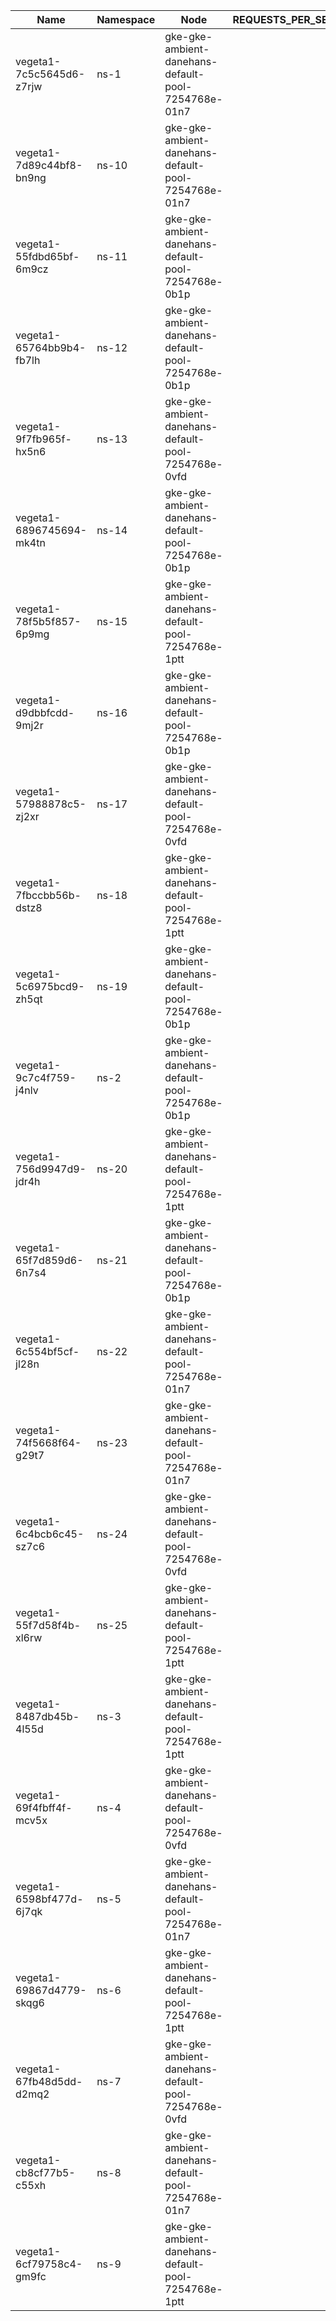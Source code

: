| Name | Namespace | Node | REQUESTS_PER_SECOND | DURATION | CONNECTIONS | MAX_CONNECTIONS |
|------|-----------|------|---------------------|----------|-------------|-----------------|
| vegeta1-7c5c5645d6-z7rjw | ns-1 | gke-gke-ambient-danehans-default-pool-7254768e-01n7 |  |  |  |  |
| vegeta1-7d89c44bf8-bn9ng | ns-10 | gke-gke-ambient-danehans-default-pool-7254768e-01n7 |  |  |  |  |
| vegeta1-55fdbd65bf-6m9cz | ns-11 | gke-gke-ambient-danehans-default-pool-7254768e-0b1p |  |  |  |  |
| vegeta1-65764bb9b4-fb7lh | ns-12 | gke-gke-ambient-danehans-default-pool-7254768e-0b1p |  |  |  |  |
| vegeta1-9f7fb965f-hx5n6 | ns-13 | gke-gke-ambient-danehans-default-pool-7254768e-0vfd |  |  |  |  |
| vegeta1-6896745694-mk4tn | ns-14 | gke-gke-ambient-danehans-default-pool-7254768e-0b1p |  |  |  |  |
| vegeta1-78f5b5f857-6p9mg | ns-15 | gke-gke-ambient-danehans-default-pool-7254768e-1ptt |  |  |  |  |
| vegeta1-d9dbbfcdd-9mj2r | ns-16 | gke-gke-ambient-danehans-default-pool-7254768e-0b1p |  |  |  |  |
| vegeta1-57988878c5-zj2xr | ns-17 | gke-gke-ambient-danehans-default-pool-7254768e-0vfd |  |  |  |  |
| vegeta1-7fbccbb56b-dstz8 | ns-18 | gke-gke-ambient-danehans-default-pool-7254768e-1ptt |  |  |  |  |
| vegeta1-5c6975bcd9-zh5qt | ns-19 | gke-gke-ambient-danehans-default-pool-7254768e-0b1p |  |  |  |  |
| vegeta1-9c7c4f759-j4nlv | ns-2 | gke-gke-ambient-danehans-default-pool-7254768e-0b1p |  |  |  |  |
| vegeta1-756d9947d9-jdr4h | ns-20 | gke-gke-ambient-danehans-default-pool-7254768e-1ptt |  |  |  |  |
| vegeta1-65f7d859d6-6n7s4 | ns-21 | gke-gke-ambient-danehans-default-pool-7254768e-0b1p |  |  |  |  |
| vegeta1-6c554bf5cf-jl28n | ns-22 | gke-gke-ambient-danehans-default-pool-7254768e-01n7 |  |  |  |  |
| vegeta1-74f5668f64-g29t7 | ns-23 | gke-gke-ambient-danehans-default-pool-7254768e-01n7 |  |  |  |  |
| vegeta1-6c4bcb6c45-sz7c6 | ns-24 | gke-gke-ambient-danehans-default-pool-7254768e-0vfd |  |  |  |  |
| vegeta1-55f7d58f4b-xl6rw | ns-25 | gke-gke-ambient-danehans-default-pool-7254768e-1ptt |  |  |  |  |
| vegeta1-8487db45b-4l55d | ns-3 | gke-gke-ambient-danehans-default-pool-7254768e-1ptt |  |  |  |  |
| vegeta1-69f4fbff4f-mcv5x | ns-4 | gke-gke-ambient-danehans-default-pool-7254768e-0vfd |  |  |  |  |
| vegeta1-6598bf477d-6j7qk | ns-5 | gke-gke-ambient-danehans-default-pool-7254768e-01n7 |  |  |  |  |
| vegeta1-69867d4779-skqg6 | ns-6 | gke-gke-ambient-danehans-default-pool-7254768e-1ptt |  |  |  |  |
| vegeta1-67fb48d5dd-d2mq2 | ns-7 | gke-gke-ambient-danehans-default-pool-7254768e-0vfd |  |  |  |  |
| vegeta1-cb8cf77b5-c55xh | ns-8 | gke-gke-ambient-danehans-default-pool-7254768e-01n7 |  |  |  |  |
| vegeta1-6cf79758c4-gm9fc | ns-9 | gke-gke-ambient-danehans-default-pool-7254768e-1ptt |  |  |  |  |
